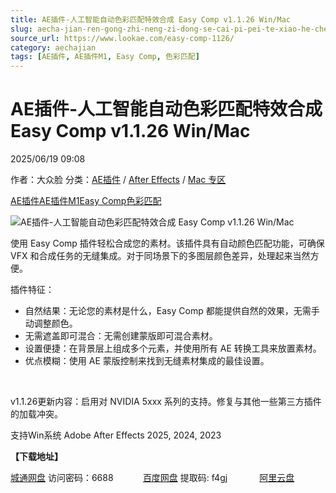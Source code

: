```yaml
---
title: AE插件-人工智能自动色彩匹配特效合成 Easy Comp v1.1.26 Win/Mac
slug: aecha-jian-ren-gong-zhi-neng-zi-dong-se-cai-pi-pei-te-xiao-he-cheng-easy-comp-v1-1-26-win-mac
source_url: https://www.lookae.com/easy-comp-1126/
category: aechajian
tags: [AE插件, AE插件M1, Easy Comp, 色彩匹配]
---
```

# AE插件-人工智能自动色彩匹配特效合成 Easy Comp v1.1.26 Win/Mac

2025/06/19 09:08

作者：大众脸
分类：[AE插件](https://www.lookae.com/after-effects/aechajian/) / [After Effects](https://www.lookae.com/after-effects/) / [Mac 专区](https://www.lookae.com/mac-osx/)

[AE插件](https://www.lookae.com/tag/ae%e6%8f%92%e4%bb%b6/)[AE插件M1](https://www.lookae.com/tag/aem1/)[Easy Comp](https://www.lookae.com/tag/easy-comp/)[色彩匹配](https://www.lookae.com/tag/%e8%89%b2%e5%bd%a9%e5%8c%b9%e9%85%8d/)

![AE插件-人工智能自动色彩匹配特效合成 Easy Comp v1.1.26 Win/Mac](https://www.lookae.com/wp-content/uploads/2024/08/Easy-Comp.jpg "AE插件-人工智能自动色彩匹配特效合成 Easy Comp v1.1.26 Win/Mac-LookAE.com")

使用 Easy Comp 插件轻松合成您的素材。该插件具有自动颜色匹配功能，可确保 VFX 和合成任务的无缝集成。对于同场景下的多图层颜色差异，处理起来当然方便。

插件特征：

* 自然结果：无论您的素材是什么，Easy Comp 都能提供自然的效果，无需手动调整颜色。
* 无需遮盖即可混合：无需创建蒙版即可混合素材。
* 设置便捷：在背景层上组成多个元素，并使用所有 AE 转换工具来放置素材。
* 优点模糊：使用 AE 蒙版控制来找到无缝素材集成的最佳设置。

[﻿](https://cloud.video.taobao.com/play/u/null/p/1/e/6/t/1/477017272770.mp4)

v1.1.26更新内容：启用对 NVIDIA 5xxx 系列的支持。修复与其他一些第三方插件的加载冲突。

支持Win系统 Adobe After Effects 2025, 2024, 2023

**【下载地址】**

[城通网盘](https://url70.ctfile.com/f/2827370-1518369490-b22a01?p=4431) 访问密码：6688            [百度网盘](https://pan.baidu.com/s/1J28S1TJw-RsJDlCZB4lWTA?pwd=f4gj) 提取码: f4gj             [阿里云盘](https://www.alipan.com/s/FAd2qNft8tK)
